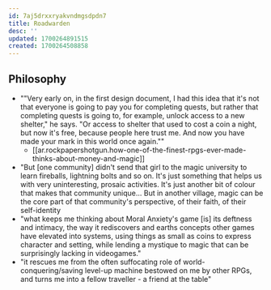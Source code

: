 ```yaml
---
id: 7aj5drxxryakvndmgsdpdn7
title: Roadwarden
desc: ''
updated: 1700264891515
created: 1700264508858
---
```


## Philosophy

- ""Very early on, in the first design document, I had this idea that it's not that everyone is going to pay you for completing quests, but rather that completing quests is going to, for example, unlock access to a new shelter," he says. "Or access to shelter that used to cost a coin a night, but now it's free, because people here trust me. And now you have made your mark in this world once again.""
  - [[ar.rockpapershotgun.how-one-of-the-finest-rpgs-ever-made-thinks-about-money-and-magic]]
- "But [one community] didn't send that girl to the magic university to learn fireballs, lightning bolts and so on. It's just something that helps us with very uninteresting, prosaic activities. It's just another bit of colour that makes that community unique... But in another village, magic can be the core part of that community's perspective, of their faith, of their self-identity
- "what keeps me thinking about Moral Anxiety's game [is] its deftness and intimacy, the way it rediscovers and earths concepts other games have elevated into systems, using things as small as coins to express character and setting, while lending a mystique to magic that can be surprisingly lacking in videogames."
- "it rescues me from the often suffocating role of world-conquering/saving level-up machine bestowed on me by other RPGs, and turns me into a fellow traveller - a friend at the table"